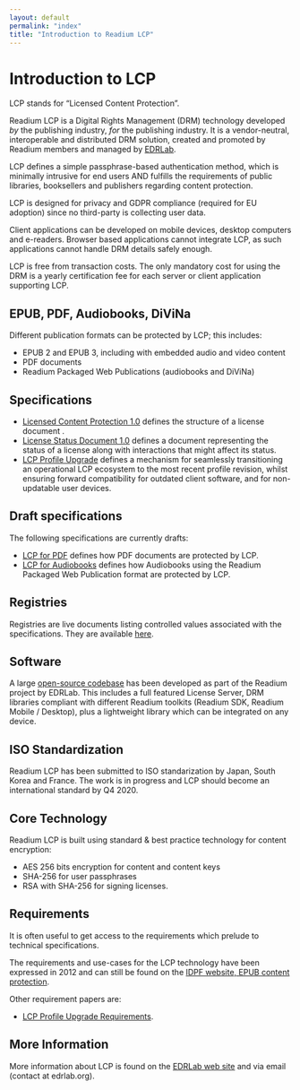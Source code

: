 ```yaml
---
layout: default
permalink: "index"
title: "Introduction to Readium LCP"
---
```


# Introduction to LCP

LCP stands for “Licensed Content Protection”.

Readium LCP is a Digital Rights Management (DRM) technology developed *by* the publishing industry, *for* the publishing industry. It is a vendor-neutral, interoperable and distributed DRM solution, created and promoted by Readium members and managed by [EDRLab](https://www.edrlab.org). 

LCP defines a simple passphrase-based authentication method, which is minimally intrusive for end users AND fulfills the requirements of public libraries, booksellers and publishers regarding content protection. 
 
LCP is designed for privacy and GDPR compliance (required for EU adoption) since no third-party is collecting user data.

Client applications can be developed on mobile devices, desktop computers and e-readers. Browser based applications cannot integrate LCP, as such applications cannot handle DRM details safely enough. 

LCP is free from transaction costs. The only mandatory cost for using the DRM is a yearly certification fee for each server or client application supporting LCP.

## EPUB, PDF, Audiobooks, DiViNa

Different publication formats can be protected by LCP; this includes: 

* EPUB 2 and EPUB 3, including with embedded audio and video content
* PDF documents
* Readium Packaged Web Publications (audiobooks and DiViNa)

## Specifications

* [Licensed Content Protection 1.0](/lcp-specs/readium-lcp-specification) defines the structure of a license document .
* [License Status Document 1.0](/lcp-specs/readium-lsd-specification) defines a document representing the status of a license along with interactions that might affect its status.
* [LCP Profile Upgrade](/lcp-specs/lcp-profile-upgrade) defines a mechanism for seamlessly transitioning an operational LCP ecosystem to the most recent profile revision, whilst ensuring forward compatibility for outdated client software, and for non-updatable user devices.

## Draft specifications

The following specifications are currently drafts: 

* [LCP for PDF](/lcp-specs/lcp-for-pdf) defines how PDF documents are protected by LCP. 
* [LCP for Audiobooks](/lcp-specs/lcp-for-audiobooks) defines how Audiobooks using the Readium Packaged Web Publication format are protected by LCP. 

## Registries

Registries are live documents listing controlled values associated with the specifications. They are available [here](/lcp-specs/registries/).

## Software

A large [open-source codebase](/lcp-specs/readium-lcp-codebase/) has been developed as part of the Readium project by EDRLab. This includes a full featured License Server, DRM libraries compliant with different Readium toolkits (Readium SDK, Readium Mobile / Desktop), plus a lightweight library which can be integrated on any device.

## ISO Standardization

Readium LCP has been submitted to ISO standarization by Japan, South Korea and France. The work is in progress and LCP should become an international standard by Q4 2020.

## Core Technology

Readium LCP is built using standard & best practice technology for content encryption:

* AES 256 bits encryption for content and content keys
* SHA-256 for user passphrases
* RSA with SHA-256 for signing licenses.

## Requirements

It is often useful to get access to the requirements which prelude to technical specifications. 

The requirements and use-cases for the LCP technology have been expressed in 2012 and can still be found on the [IDPF website, EPUB content protection](http://idpf.org/epub-content-protection).

Other requirement papers are:

* [LCP Profile Upgrade Requirements](/lcp-specs/lcp-profile-upgrade-requirements). 


## More Information

More information about LCP is found on the [EDRLab web site](https://www.edrlab.org/readium-lcp/) and via email (contact at edrlab.org).